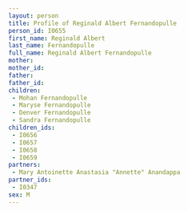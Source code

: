 ```yaml
---
layout: person
title: Profile of Reginald Albert Fernandopulle
person_id: I0655
first_name: Reginald Albert
last_name: Fernandopulle
full_name: Reginald Albert Fernandopulle
mother: 
mother_id: 
father: 
father_id: 
children:
 - Mohan Fernandopulle
 - Maryse Fernandopulle
 - Denver Fernandopulle
 - Sandra Fernandopulle
children_ids:
 - I0656
 - I0657
 - I0658
 - I0659
partners:
 - Mary Antoinette Anastasia "Annette" Anandappa
partner_ids:
 - I0347
sex: M
---
```


